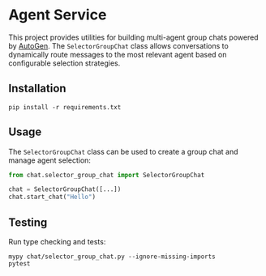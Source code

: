 # Agent Service

This project provides utilities for building multi-agent group chats powered by [AutoGen](https://github.com/microsoft/autogen). The `SelectorGroupChat` class allows conversations to dynamically route messages to the most relevant agent based on configurable selection strategies.

## Installation

```
pip install -r requirements.txt
```

## Usage

The `SelectorGroupChat` class can be used to create a group chat and manage agent selection:

```python
from chat.selector_group_chat import SelectorGroupChat

chat = SelectorGroupChat([...])
chat.start_chat("Hello")
```

## Testing

Run type checking and tests:

```
mypy chat/selector_group_chat.py --ignore-missing-imports
pytest
```

